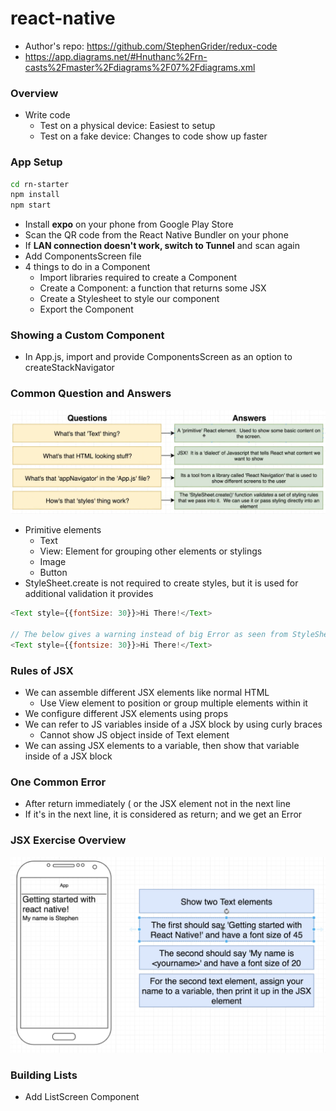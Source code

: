 # react-native

* Author's repo: https://github.com/StephenGrider/redux-code
* https://app.diagrams.net/#Hnuthanc%2Frn-casts%2Fmaster%2Fdiagrams%2F07%2Fdiagrams.xml
### Overview

* Write code
  * Test on a physical device: Easiest to setup
  * Test on a fake device: Changes to code show up faster

### App Setup

```sh
cd rn-starter
npm install
npm start
```
* Install **expo** on your phone from Google Play Store
* Scan the QR code from the React Native Bundler on your phone
* If **LAN connection doesn't work, switch to Tunnel** and scan again 
* Add ComponentsScreen file
* 4 things to do in a Component
  * Import libraries required to create a Component
  * Create a Component: a function that returns some JSX
  * Create a Stylesheet to style our component
  * Export the Component

### Showing a Custom Component

* In App.js, import and provide ComponentsScreen as an option to createStackNavigator

### Common Question and Answers

![qa](img/qa.png)
* Primitive elements
  * Text
  * View: Element for grouping other elements or stylings
  * Image
  * Button
* StyleSheet.create is not required to create styles, but it is used for additional validation it provides
```js
<Text style={{fontSize: 30}}>Hi There!</Text>

// The below gives a warning instead of big Error as seen from StyleSheet.create
<Text style={{fontsize: 30}}>Hi There!</Text>
```

### Rules of JSX

* We can assemble different JSX elements like normal HTML
  * Use View element to position or group multiple elements within it
* We configure different JSX elements using props
* We can refer to JS variables inside of a JSX block by using curly braces
  * Cannot show JS object inside of Text element
* We can assing JSX elements to a variable, then show that variable inside of a JSX block

### One Common Error

* After return immediately ( or the JSX element not in the next line
* If it's in the next line, it is considered as return; and we get an Error

### JSX Exercise Overview

![ex](img/ex.png)

### Building Lists

* Add ListScreen Component
